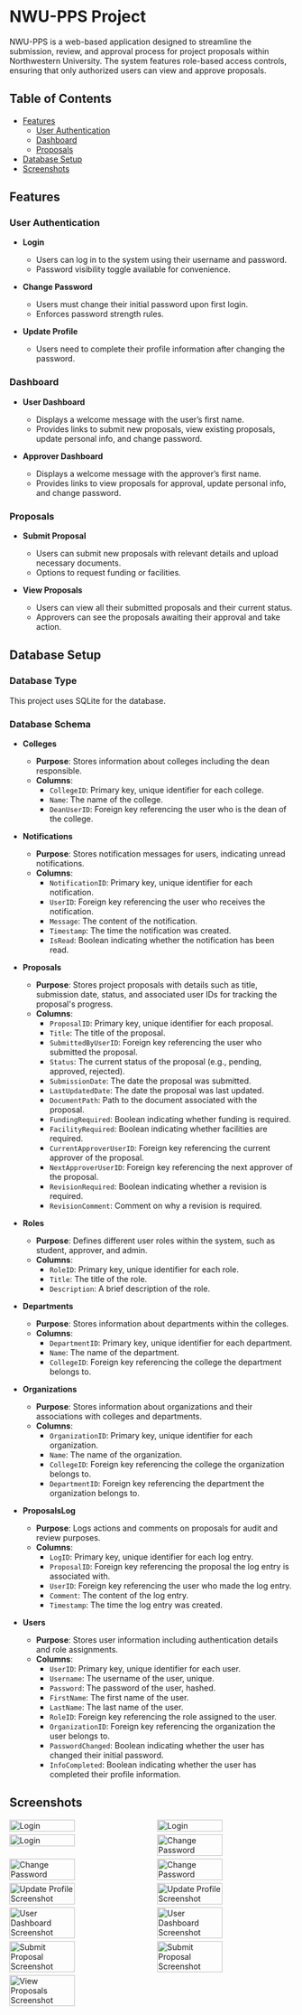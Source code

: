 # NWU-PPS Project

NWU-PPS is a web-based application designed to streamline the submission, review, and approval process for project proposals within Northwestern University. The system features role-based access controls, ensuring that only authorized users can view and approve proposals.

## Table of Contents
- [Features](#features)
  - [User Authentication](#user-authentication)
  - [Dashboard](#dashboard)
  - [Proposals](#proposals)
- [Database Setup](#database-setup)
- [Screenshots](#screenshots)

## Features

### User Authentication
- **Login**
  - Users can log in to the system using their username and password.
  - Password visibility toggle available for convenience.

- **Change Password**
  - Users must change their initial password upon first login.
  - Enforces password strength rules.

- **Update Profile**
  - Users need to complete their profile information after changing the password.

### Dashboard
- **User Dashboard**
  - Displays a welcome message with the user’s first name.
  - Provides links to submit new proposals, view existing proposals, update personal info, and change password.

- **Approver Dashboard**
  - Displays a welcome message with the approver’s first name.
  - Provides links to view proposals for approval, update personal info, and change password.

### Proposals
- **Submit Proposal**
  - Users can submit new proposals with relevant details and upload necessary documents.
  - Options to request funding or facilities.

- **View Proposals**
  - Users can view all their submitted proposals and their current status.
  - Approvers can see the proposals awaiting their approval and take action.

## Database Setup

### Database Type
This project uses SQLite for the database.

### Database Schema

- **Colleges**
  - **Purpose**: Stores information about colleges including the dean responsible.
  - **Columns**:
    - `CollegeID`: Primary key, unique identifier for each college.
    - `Name`: The name of the college.
    - `DeanUserID`: Foreign key referencing the user who is the dean of the college.

- **Notifications**
  - **Purpose**: Stores notification messages for users, indicating unread notifications.
  - **Columns**:
    - `NotificationID`: Primary key, unique identifier for each notification.
    - `UserID`: Foreign key referencing the user who receives the notification.
    - `Message`: The content of the notification.
    - `Timestamp`: The time the notification was created.
    - `IsRead`: Boolean indicating whether the notification has been read.

- **Proposals**
  - **Purpose**: Stores project proposals with details such as title, submission date, status, and associated user IDs for tracking the proposal's progress.
  - **Columns**:
    - `ProposalID`: Primary key, unique identifier for each proposal.
    - `Title`: The title of the proposal.
    - `SubmittedByUserID`: Foreign key referencing the user who submitted the proposal.
    - `Status`: The current status of the proposal (e.g., pending, approved, rejected).
    - `SubmissionDate`: The date the proposal was submitted.
    - `LastUpdatedDate`: The date the proposal was last updated.
    - `DocumentPath`: Path to the document associated with the proposal.
    - `FundingRequired`: Boolean indicating whether funding is required.
    - `FacilityRequired`: Boolean indicating whether facilities are required.
    - `CurrentApproverUserID`: Foreign key referencing the current approver of the proposal.
    - `NextApproverUserID`: Foreign key referencing the next approver of the proposal.
    - `RevisionRequired`: Boolean indicating whether a revision is required.
    - `RevisionComment`: Comment on why a revision is required.

- **Roles**
  - **Purpose**: Defines different user roles within the system, such as student, approver, and admin.
  - **Columns**:
    - `RoleID`: Primary key, unique identifier for each role.
    - `Title`: The title of the role.
    - `Description`: A brief description of the role.

- **Departments**
  - **Purpose**: Stores information about departments within the colleges.
  - **Columns**:
    - `DepartmentID`: Primary key, unique identifier for each department.
    - `Name`: The name of the department.
    - `CollegeID`: Foreign key referencing the college the department belongs to.

- **Organizations**
  - **Purpose**: Stores information about organizations and their associations with colleges and departments.
  - **Columns**:
    - `OrganizationID`: Primary key, unique identifier for each organization.
    - `Name`: The name of the organization.
    - `CollegeID`: Foreign key referencing the college the organization belongs to.
    - `DepartmentID`: Foreign key referencing the department the organization belongs to.

- **ProposalsLog**
  - **Purpose**: Logs actions and comments on proposals for audit and review purposes.
  - **Columns**:
    - `LogID`: Primary key, unique identifier for each log entry.
    - `ProposalID`: Foreign key referencing the proposal the log entry is associated with.
    - `UserID`: Foreign key referencing the user who made the log entry.
    - `Comment`: The content of the log entry.
    - `Timestamp`: The time the log entry was created.

- **Users**
  - **Purpose**: Stores user information including authentication details and role assignments.
  - **Columns**:
    - `UserID`: Primary key, unique identifier for each user.
    - `Username`: The username of the user, unique.
    - `Password`: The password of the user, hashed.
    - `FirstName`: The first name of the user.
    - `LastName`: The last name of the user.
    - `RoleID`: Foreign key referencing the role assigned to the user.
    - `OrganizationID`: Foreign key referencing the organization the user belongs to.
    - `PasswordChanged`: Boolean indicating whether the user has changed their initial password.
    - `InfoCompleted`: Boolean indicating whether the user has completed their profile information.

## Screenshots

<div style="display: flex; flex-wrap: wrap; justify-content: space-between;">
  <img src="screenshots/login_screen.png" alt="Login" style="width: 48%; margin-bottom: 1%;" />
  <img src="screenshots/login_screen2.png" alt="Login" style="width: 48%; margin-bottom: 1%;" />
  <img src="screenshots/login_screen3.png" alt="Login" style="width: 48%; margin-bottom: 1%;" />
  <img src="screenshots/change_password.png" alt="Change Password" style="width: 48%; margin-bottom: 1%;" />
  <img src="screenshots/change_password2.png" alt="Change Password" style="width: 48%; margin-bottom: 1%;" />
  <img src="screenshots/change_password3.png" alt="Change Password" style="width: 48%; margin-bottom: 1%;" />
  <img src="screenshots/update_details.png" alt="Update Profile Screenshot" style="width: 48%; margin-bottom: 1%;" />
  <img src="screenshots/update_details2.png" alt="Update Profile Screenshot" style="width: 48%; margin-bottom: 1%;" />
  <img src="screenshots/dashboard.png" alt="User Dashboard Screenshot" style="width: 48%; margin-bottom: 1%;" />
  <img src="screenshots/approver_dashboard.png" alt="User Dashboard Screenshot" style="width: 48%; margin-bottom: 1%;" />
  <img src="screenshots/submit_proposal.png" alt="Submit Proposal Screenshot" style="width: 48%; margin-bottom: 1%;" />
  <img src="screenshots/submit_proposal2.png" alt="Submit Proposal Screenshot" style="width: 48%; margin-bottom: 1%;" />
  <img src="screenshots/view_proposal.png" alt="View Proposals Screenshot" style="width: 48%; margin-bottom: 1%;" />
</div>
